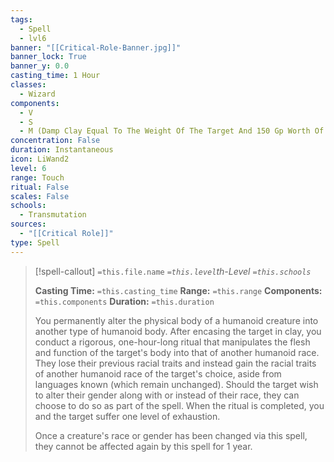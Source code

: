 ```yaml
---
tags:
  - Spell
  - lvl6
banner: "[[Critical-Role-Banner.jpg]]"
banner_lock: True
banner_y: 0.0
casting_time: 1 Hour
classes:
  - Wizard
components:
  - V
  - S
  - M (Damp Clay Equal To The Weight Of The Target And 150 Gp Worth Of Crushed Gem Dust, Both Of Which The Spell Consumes)
concentration: False
duration: Instantaneous
icon: LiWand2
level: 6
range: Touch
ritual: False
scales: False
schools:
  - Transmutation
sources:
  - "[[Critical Role]]"
type: Spell
---
```

>[!spell-callout] `=this.file.name`
>*`=this.level`th-Level `=this.schools`*
>
>**Casting Time:** `=this.casting_time`
>**Range:** `=this.range`
>**Components:** `=this.components`
>**Duration:** `=this.duration`
>
>You permanently alter the physical body of a humanoid creature into another type of humanoid body. After encasing the target in clay, you conduct a rigorous, one-hour-long ritual that manipulates the flesh and function of the target's body into that of another humanoid race. They lose their previous racial traits and instead gain the racial traits of another humanoid race of the target's choice, aside from languages known (which remain unchanged). Should the target wish to alter their gender along with or instead of their race, they can choose to do so as part of the spell. When the ritual is completed, you and the target suffer one level of exhaustion.
>
>Once a creature's race or gender has been changed via this spell, they cannot be affected again by this spell for 1 year.
>
>
